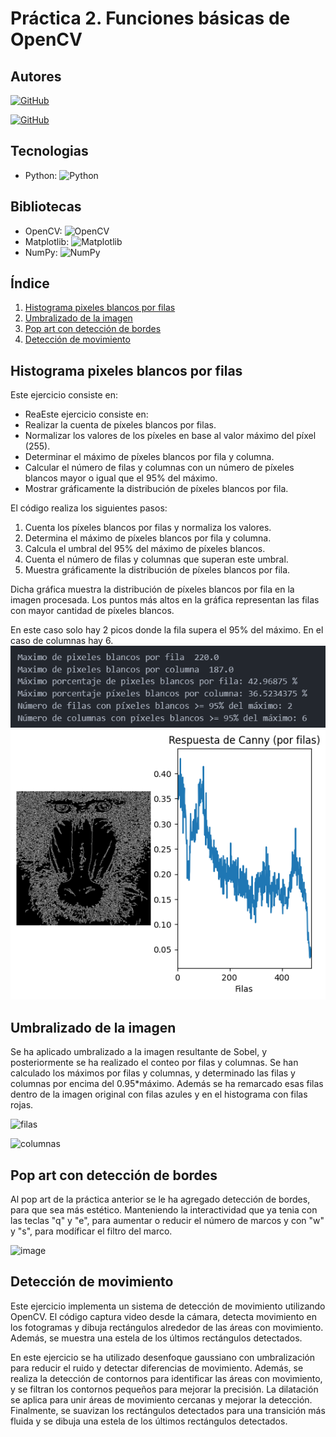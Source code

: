 # Práctica 2. Funciones básicas de OpenCV

## Autores
[![GitHub](https://img.shields.io/badge/GitHub-Elena%20Morales%20Gil-brightgreen?style=flat-square&logo=github)](https://github.com/ElenaMoralesGil)

[![GitHub](https://img.shields.io/badge/GitHub-Giovanni%20León%20Corujo-yellow?style=flat-square&logo=github)](https://github.com/DevGiovanniLC)

## Tecnologias
  -  Python: ![Python](https://img.shields.io/badge/Python-3.x-blue?style=flat-square&logo=python)

## Bibliotecas
  - OpenCV: ![OpenCV](https://img.shields.io/badge/OpenCV-Latest-brightgreen?style=flat-square&logo=opencv)
  - Matplotlib: ![Matplotlib](https://img.shields.io/badge/Matplotlib-Latest-yellow?style=flat-square&logo=matplotlib)
  - NumPy: ![NumPy](https://img.shields.io/badge/NumPy-Latest-blueviolet?style=flat-square&logo=numpy)


## Índice
1. [Histograma pixeles blancos por filas](#histfilas)
2. [Umbralizado de la imagen](#umbralizado)
4. [Pop art con detección de bordes](#popart)
5. [Detección de movimiento](#movimiento)


## Histograma pixeles blancos por filas <a name="histfilas"></a>

Este ejercicio consiste en:
-   ReaEste ejercicio consiste en:
- Realizar la cuenta de píxeles blancos por filas.
- Normalizar los valores de los píxeles en base al valor máximo del píxel (255).
- Determinar el máximo de píxeles blancos por fila y columna.
- Calcular el número de filas y columnas con un número de píxeles blancos mayor o igual que el 95% del máximo.
- Mostrar gráficamente la distribución de píxeles blancos por fila.

El código realiza los siguientes pasos:
1. Cuenta los píxeles blancos por filas y normaliza los valores.
2. Determina el máximo de píxeles blancos por fila y columna.
3. Calcula el umbral del 95% del máximo de píxeles blancos.
4. Cuenta el número de filas y columnas que superan este umbral.
5. Muestra gráficamente la distribución de píxeles blancos por fila.

Dicha gráfica muestra la distribución de píxeles blancos por fila en la imagen procesada. Los puntos más altos en la gráfica representan las filas con mayor cantidad de píxeles blancos. 

En este caso solo hay 2 picos donde la fila supera el 95% del máximo. En el caso de columnas hay 6. 
![alt text](image.png) ![alt text](image-1.png)

## Umbralizado de la imagen <a name="umbralizado"></a>

   Se ha aplicado umbralizado a la imagen resultante de Sobel, y posteriormente se ha realizado el conteo por filas y columnas. Se han calculado los máximos por filas y columnas, y determinado las filas y columnas por encima del 0.95\*máximo. Además se ha remarcado esas filas dentro de la imagen original con filas azules y en el histograma con filas rojas.
   
![filas](https://github.com/user-attachments/assets/febb7b14-da13-4f2e-bc0f-b98e945581b0)

![columnas](https://github.com/user-attachments/assets/16275ede-c39a-426e-87d7-683016a5e188)

## Pop art con detección de bordes <a name="popart"></a>

Al pop art de la práctica anterior se le ha agregado detección de bordes, para que sea más estético. Manteniendo la interactividad que ya tenia con las teclas "q" y "e", para aumentar o reducir el número de marcos y con "w" y "s", para modíficar el filtro del marco.

![image](https://github.com/user-attachments/assets/79b80673-89b6-47a5-8422-1be1d79912d4)


## Detección de movimiento <a name="movimiento"></a>

Este ejercicio implementa un sistema de detección de movimiento utilizando OpenCV. El código captura video desde la cámara, detecta movimiento en los fotogramas y dibuja rectángulos alrededor de las áreas con movimiento. Además, se muestra una estela de los últimos rectángulos detectados.

En este ejercicio se ha utilizado desenfoque gaussiano con umbralización para reducir el ruido y detectar diferencias de movimiento. Además, se realiza la detección de contornos para identificar las áreas con movimiento, y se filtran los contornos pequeños para mejorar la precisión. La dilatación se aplica para unir áreas de movimiento cercanas y mejorar la detección. Finalmente, se suavizan los rectángulos detectados para una transición más fluida y se dibuja una estela de los últimos rectángulos detectados.

